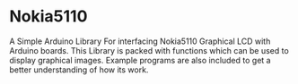 # Nokia5110
A Simple Arduino Library For interfacing Nokia5110 Graphical LCD with Arduino boards.
This Library  is packed with functions which can be used to display graphical images. 
Example programs are also included to get a better understanding of how its work.
